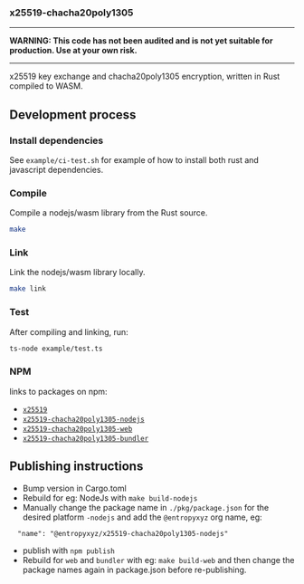 ### x25519-chacha20poly1305

---
**WARNING: This code has not been audited and is not yet suitable for production. Use at your own risk.**

---

x25519 key exchange and chacha20poly1305 encryption, written in Rust compiled to WASM.

## Development process

### Install dependencies

See `example/ci-test.sh` for example of how to install both rust and javascript dependencies.

### Compile

Compile a nodejs/wasm library from the Rust source.

```sh
make
```

### Link

Link the nodejs/wasm library locally.

```sh
make link
```

### Test

After compiling and linking, run:

```sh
ts-node example/test.ts
```

### NPM

links to packages on npm: 
- [`x25519`](https://www.npmjs.com/package/x25519)
- [`x25519-chacha20poly1305-nodejs`](https://www.npmjs.com/package/@entropyxyz/x25519-chacha20poly1305-nodejs)
- [`x25519-chacha20poly1305-web`](https://www.npmjs.com/package/@entropyxyz/x25519-chacha20poly1305-web)
- [`x25519-chacha20poly1305-bundler`](https://www.npmjs.com/package/@entropyxyz/x25519-chacha20poly1305-bundler)

## Publishing instructions

- Bump version in Cargo.toml
- Rebuild for eg: NodeJs with `make build-nodejs`
- Manually change the package name in `./pkg/package.json` for the desired platform `-nodejs` and add the `@entropyxyz` org name, eg:
```
  "name": "@entropyxyz/x25519-chacha20poly1305-nodejs"
```
- publish with `npm publish`
- Rebuild for `web` and `bundler` with eg: `make build-web` and then change the package names again in package.json before re-publishing. 
